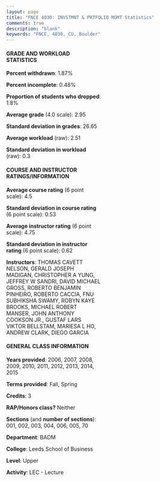 ```yaml
---
layout: page
title: "FNCE 4030: INVSTMNT & PRTFOLIO MGMT Statistics"
comments: true
description: "blank"
keywords: "FNCE, 4030, CU, Boulder"
--- 
```

<head>
<script src="https://ajax.googleapis.com/ajax/libs/jquery/2.1.3/jquery.min.js"></script>
<script src="https://dl.dropboxusercontent.com/s/pc42nxpaw1ea4o9/highcharts.js?dl=0"></script>
<!-- <script src="../assets/js/highcharts.js"></script> -->
<style type="text/css">@font-face {
	font-family: "Bebas Neue";
	src: url(https://www.filehosting.org/file/details/544349/BebasNeue%20Regular.otf) format("opentype");
	}
	h1.Bebas { 
		font-family: "Bebas Neue", Verdana, Tahoma;
	}
</style>
</head>
<body>
	<div id="container" style="float: right; width: 45%; height: 88%; margin-left: 2.5%; margin-right: 2.5%;"></div>
	<script language="JavaScript">
		$(document).ready(function() {
		var chart = {type: 'column'};
		var title = {text: 'Grade Distribution'};
		var xAxis = {categories: ['A','B','C','D','F'],crosshair: true};
		var yAxis = {min: 0,title: {text: 'Percentage'}};
		var tooltip = {headerFormat: '<center><b><span style="font-size:20px">{point.key}</span></b></center>',
		               pointFormat: '<td style="padding:0"><b>{point.y:.1f}%</b></td>',
		               footerFormat: '</table>',shared: true,useHTML: true};
		var plotOptions = {column: {pointPadding: 0.0,borderWidth: 0}};  
		var credits = {enabled: false};var series= [{name: 'Percent',data: [28.21,46.67,19.53,3.38,2.21,]}];
		var json = {};
		json.chart = chart;
		json.title = title;
		json.tooltip = tooltip;
		json.xAxis = xAxis;
		json.yAxis = yAxis;  
		json.series = series;
		json.plotOptions = plotOptions;  
		json.credits = credits;
		$('#container').highcharts(json);
	});
	</script>
</body>
			   
#### GRADE AND WORKLOAD STATISTICS

**Percent withdrawn**: 1.87%

**Percent incomplete**: 0.48%

**Proportion of students who dropped**: 1.8%

**Average grade** (4.0 scale): 2.95

**Standard deviation in grades**: 26.65

**Average workload** (raw): 2.51

**Standard deviation in workload** (raw): 0.3

#### COURSE AND INSTRUCTOR RATINGS/INFORMATION

**Average course rating** (6 point scale): 4.5

**Standard deviation in course rating** (6 point scale): 0.53

**Average instructor rating** (6 point scale): 4.75

**Standard deviation in instructor rating** (6 point scale): 0.62

**Instructors**: THOMAS CAVETT NELSON, GERALD JOSEPH MADIGAN, CHRISTOPHER A YUNG, JEFFREY W SANDRI, DAVID MICHAEL GROSS, ROBERTO BENJAMIN PINHEIRO, ROBERTO CACCIA, FNU SUBHIKSHA SWAMY, ROBYN KAYE BROOKS, MICHAEL ROBERT MANSER, JOHN ANTHONY COOKSON JR., GUSTAF LARS VIKTOR BELLSTAM, MARIESA L HO, ANDREW CLARK, DIEGO GARCIA

#### GENERAL CLASS INFORMATION

**Years provided**: 2006, 2007, 2008, 2009, 2010, 2011, 2012, 2013, 2014, 2015

**Terms provided**: Fall, Spring

**Credits**: 3

**RAP/Honors class?** Neither

**Sections** (and **number of sections**): 001, 002, 003, 004, 006, 005, 70

**Department**: BADM

**College**: Leeds School of Business

**Level**: Upper

**Activity**: LEC - Lecture